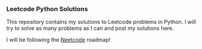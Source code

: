 ### Leetcode Python Solutions
This repository contains my solutions to Leetcode problems in Python. I will try to solve as many problems as I can and post my solutions here. 

I will be following the [Neetcode](https://neetcode.io/roadmap) roadmap!
